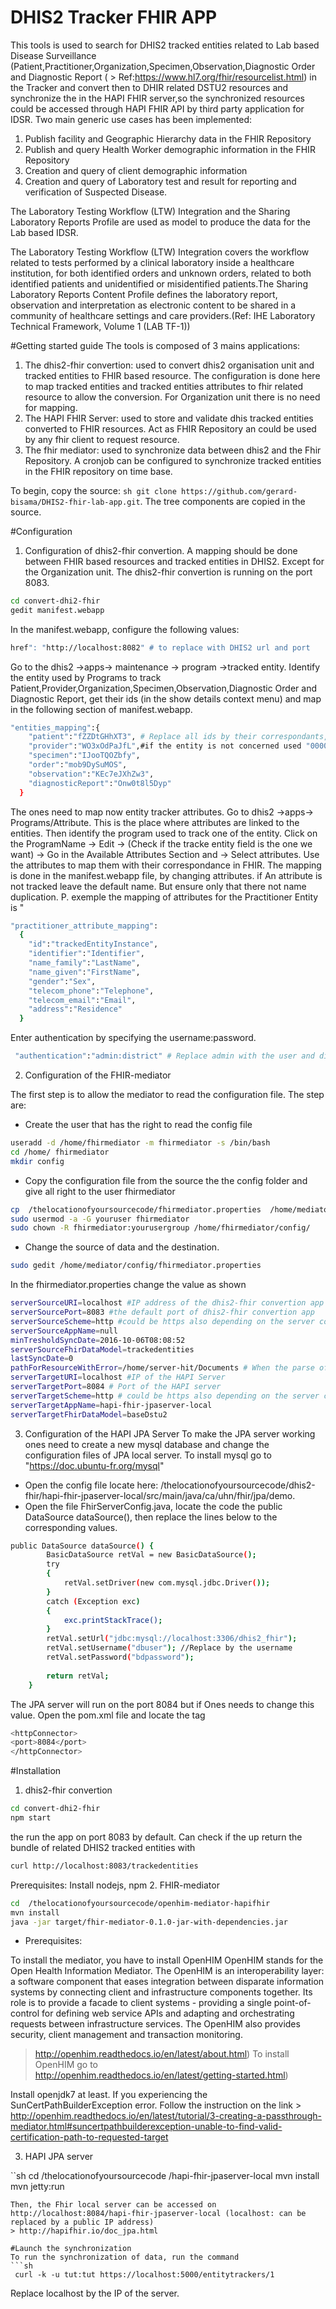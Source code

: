 # DHIS2 Tracker FHIR APP
This tools is used to search for DHIS2 tracked entities related to Lab based Disease Surveillance (Patient,Practitioner,Organization,Specimen,Observation,Diagnostic Order and Diagnostic Report 
( > Ref:https://www.hl7.org/fhir/resourcelist.html) in the Tracker and convert then to DHIR related DSTU2 resources and synchronize the in the HAPI FHIR server,so the synchronized resources could be accessed through HAPI FHIR API by third party application for IDSR.
Two main generic use cases has been implemented:
1. Publish facility and Geographic Hierarchy data in the FHIR Repository
2. Publish and query Health Worker demographic information in the FHIR Repository
3. Creation and query of client demographic information
4. Creation and query of Laboratory test and result for reporting and verification of Suspected Disease.

The Laboratory Testing Workflow (LTW) Integration  and the Sharing Laboratory Reports Profile are used as model to produce the data for the Lab based IDSR.

The Laboratory Testing Workflow (LTW) Integration covers the workflow related to tests performed by a clinical laboratory inside a healthcare institution, for both identified orders and unknown orders, related to both identified patients and unidentified or misidentified patients.The Sharing Laboratory Reports Content Profile defines the laboratory report, observation and interpretation as electronic content to be shared in a community of healthcare settings and care providers.(Ref: IHE Laboratory Technical Framework, Volume 1 (LAB TF-1))

#Getting started guide
The tools is composed of 3 mains applications:
1. The dhis2-fhir convertion: used to convert dhis2 organisation unit and tracked entities to FHIR based resource. The configuration is done here to map tracked entities and tracked entities attributes to fhir related resource to allow the conversion. For Organization unit there is no need for mapping.
2. The HAPI FHIR Server: used to store and validate dhis tracked entities converted to FHIR resources. Act as FHIR Repository an could be used by any fhir client to request resource.
3. The fhir mediator: used to synchronize data between dhis2 and the Fhir Repository. A cronjob can be configured to synchronize tracked entities in the FHIR repository on time base.

To begin, copy the source: ```sh git clone https://github.com/gerard-bisama/DHIS2-fhir-lab-app.git```. The tree components are copied in the source.

#Configuration
1. Configuration of dhis2-fhir convertion. 
A mapping should be done between FHIR based resources and tracked entities in DHIS2. Except for the Organization unit.
The dhis2-fhir convertion is running on the port 8083.
```sh
cd convert-dhi2-fhir
gedit manifest.webapp
```
In the manifest.webapp, configure the following values:
```sh
href": "http://localhost:8082" # to replace with DHIS2 url and port
```
Go to the dhis2 ->apps-> maintenance -> program ->tracked entity. Identify the entity used by Programs to track Patient,Provider,Organization,Specimen,Observation,Diagnostic Order and Diagnostic Report, get their ids (in the show details context menu) and map in the following section of manifest.webapp.
```sh
"entities_mapping":{
	"patient":"fZZDtGHhXT3", # Replace all ids by their correspondants, tracked entity ID in dhis2
	"provider":"WO3xOdPaJfL",#if the entity is not concerned used "000000" as entity ID and increment by 1 if there is others non tracked entities
	"specimen":"IJooTQOZbfy",
	"order":"mob9DySuMOS",
	"observation":"KEc7eJXhZw3",
	"diagnosticReport":"Onw0t8l5Dyp"
  }
```
The ones need to map now entity tracker attributes.  Go to dhis2 ->apps-> Programs/Attribute. This is the place where attributes are linked to the entities. Then identify the program used to track one of the entity. Click on the ProgramName -> Edit -> (Check if the tracke entity field is the one we want) -> Go in the Available Attributes Section and -> Select attributes. Use the attributes to map them with their correspondance in FHIR. The mapping is done in the manifest.webapp file, by changing attributes. if An attribute is not tracked leave the default name. But ensure only that there not name duplication.
P. exemple the mapping of attributes for the Practitioner Entity is "
```sh
"practitioner_attribute_mapping":
  {
	"id":"trackedEntityInstance",
	"identifier":"Identifier",
	"name_family":"LastName",
	"name_given":"FirstName",
	"gender":"Sex",
	"telecom_phone":"Telephone",
	"telecom_email":"Email",
	"address":"Residence"
  }
```
Enter authentication by specifying the username:password. 
```sh
 "authentication":"admin:district" # Replace admin with the user and district with the password
```
2. Configuration of the FHIR-mediator

The first step is to allow the mediator to read the configuration file.
The step are:
- Create the user that has the right to read the config file
```sh
useradd -d /home/fhirmediator -m fhirmediator -s /bin/bash
cd /home/ fhirmediator
mkdir config
 ```
- Copy the configuration file from the source the the config folder and give all right to the user fhirmediator
```sh
cp  /thelocationofyoursourcecode/fhirmediator.properties  /home/mediator/config/
sudo usermod -a -G youruser fhirmediator
sudo chown -R fhirmediator:yourusergroup /home/fhirmediator/config/
 ```
- Change the source of data and the destination.
```sh 
sudo gedit /home/mediator/config/fhirmediator.properties
```
In the fhirmediator.properties change the value as shown 

```sh 
serverSourceURI=localhost #IP address of the dhis2-fhir convertion app
serverSourcePort=8083 #the default port of dhis2-fhir convertion app
serverSourceScheme=http #could be https also depending on the server configuration
serverSourceAppName=null
minTresholdSyncDate=2016-10-06T08:08:52
serverSourceFhirDataModel=trackedentities
lastSyncDate=0
pathForResourceWithError=/home/server-hit/Documents # When the parse of the resource bundle return from dhis2-fhir convertion failed, the file is place here
serverTargetURI=localhost #IP of the HAPI Server
serverTargetPort=8084 # Port of the HAPI server
serverTargetScheme=http # could be https also depending on the server configuration
serverTargetAppName=hapi-fhir-jpaserver-local
serverTargetFhirDataModel=baseDstu2
```
3. Configuration of the HAPI JPA Server
To make the JPA server working ones need to create a new mysql database and change the configuration files of JPA local server. 
To install mysql go to "https://doc.ubuntu-fr.org/mysql"
- Open the config file locate here: /thelocationofyoursourcecode/dhis2-fhir/hapi-fhir-jpaserver-local/src/main/java/ca/uhn/fhir/jpa/demo.
- Open the file FhirServerConfig.java, locate the code the public DataSource dataSource(), then  replace the lines below to the corresponding values.

```sh
public DataSource dataSource() {
		BasicDataSource retVal = new BasicDataSource();
		try
		{
			retVal.setDriver(new com.mysql.jdbc.Driver());
		}
		catch (Exception exc)
		{
			exc.printStackTrace();
		}
		retVal.setUrl("jdbc:mysql://localhost:3306/dhis2_fhir");
		retVal.setUsername("dbuser"); //Replace by the username
		retVal.setPassword("bdpassword");
		
		return retVal;
	}
```
The JPA server will run on the port 8084 but if Ones needs to change this value. Open the pom.xml file and locate the tag 
```sh
<httpConnector>
<port>8084</port>
</httpConnector>
```
#Installation
1. dhis2-fhir convertion
```sh
cd convert-dhi2-fhir
npm start
```
the run the app on port 8083 by default. Can check if the up return the bundle of related DHIS2 tracked entities with
```sh
curl http://localhost:8083/trackedentities
```
Prerequisites: Install nodejs, npm
2. FHIR-mediator
```sh
cd  /thelocationofyoursourcecode/openhim-mediator-hapifhir
mvn install
java -jar target/fhir-mediator-0.1.0-jar-with-dependencies.jar
```
- Prerequisites: 

To install the mediator, you have to install OpenHIM
OpenHIM stands for the Open Health Information Mediator. The OpenHIM is an interoperability layer: a software component that eases integration between disparate information systems by connecting client and infrastructure components together. Its role is to provide a facade to client systems - providing a single point-of-control for defining web service APIs and adapting and orchestrating requests between infrastructure services. The OpenHIM also provides security, client management and transaction monitoring. 
> http://openhim.readthedocs.io/en/latest/about.html)
To install OpenHIM go to  
> http://openhim.readthedocs.io/en/latest/getting-started.html)

Install openjdk7 at least. If you experiencing the SunCertPathBuilderException error. Follow the instruction on the link > http://openhim.readthedocs.io/en/latest/tutorial/3-creating-a-passthrough-mediator.html#suncertpathbuilderexception-unable-to-find-valid-certification-path-to-requested-target

3. HAPI JPA server

``sh
cd /thelocationofyoursourcecode /hapi-fhir-jpaserver-local
mvn install
mvn jetty:run
```
Then, the Fhir local server can be accessed on http://localhost:8084/hapi-fhir-jpaserver-local (localhost: can be replaced by a public IP address)
> http://hapifhir.io/doc_jpa.html

#Launch the synchronization
To run the synchronization of data, run the command
```sh
 curl -k -u tut:tut https://localhost:5000/entitytrackers/1
 ```
Replace localhost by the IP of the server.

